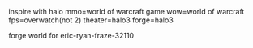 inspire with
    halo
    mmo=world of warcraft
    game
    wow=world of warcraft
    fps=overwatch(not 2)
    theater=halo3
    forge=halo3

forge world for eric-ryan-fraze-32110